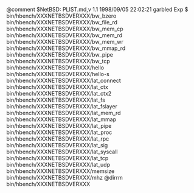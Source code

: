 @comment $NetBSD: PLIST.md,v 1.1 1998/09/05 22:02:21 garbled Exp $
bin/hbench/XXXNETBSDVERXXX/bw_bzero
bin/hbench/XXXNETBSDVERXXX/bw_file_rd
bin/hbench/XXXNETBSDVERXXX/bw_mem_cp
bin/hbench/XXXNETBSDVERXXX/bw_mem_rd
bin/hbench/XXXNETBSDVERXXX/bw_mem_wr
bin/hbench/XXXNETBSDVERXXX/bw_mmap_rd
bin/hbench/XXXNETBSDVERXXX/bw_pipe
bin/hbench/XXXNETBSDVERXXX/bw_tcp
bin/hbench/XXXNETBSDVERXXX/hello
bin/hbench/XXXNETBSDVERXXX/hello-s
bin/hbench/XXXNETBSDVERXXX/lat_connect
bin/hbench/XXXNETBSDVERXXX/lat_ctx
bin/hbench/XXXNETBSDVERXXX/lat_ctx2
bin/hbench/XXXNETBSDVERXXX/lat_fs
bin/hbench/XXXNETBSDVERXXX/lat_fslayer
bin/hbench/XXXNETBSDVERXXX/lat_mem_rd
bin/hbench/XXXNETBSDVERXXX/lat_mmap
bin/hbench/XXXNETBSDVERXXX/lat_pipe
bin/hbench/XXXNETBSDVERXXX/lat_proc
bin/hbench/XXXNETBSDVERXXX/lat_rpc
bin/hbench/XXXNETBSDVERXXX/lat_sig
bin/hbench/XXXNETBSDVERXXX/lat_syscall
bin/hbench/XXXNETBSDVERXXX/lat_tcp
bin/hbench/XXXNETBSDVERXXX/lat_udp
bin/hbench/XXXNETBSDVERXXX/memsize
bin/hbench/XXXNETBSDVERXXX/mhz
@dirrm bin/hbench/XXXNETBSDVERXXX
